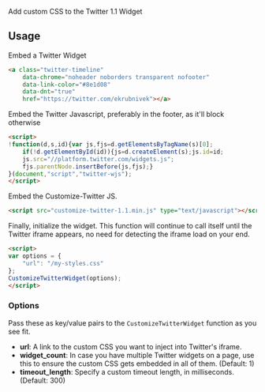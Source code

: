 Add custom CSS to the Twitter 1.1 Widget

## Usage

Embed a Twitter Widget

```html
<a class="twitter-timeline" 
    data-chrome="noheader noborders transparent nofooter" 
    data-link-color="#8e1d08" 
    data-dnt="true" 
    href="https://twitter.com/ekrubnivek"></a>

```

Embed the Twitter Javascript, preferably in the footer, as it'll block
otherwise

```html
<script>
!function(d,s,id){var js,fjs=d.getElementsByTagName(s)[0];
    if(!d.getElementById(id)){js=d.createElement(s);js.id=id;
    js.src="//platform.twitter.com/widgets.js";
    fjs.parentNode.insertBefore(js,fjs);}
}(document,"script","twitter-wjs");
</script>
```

Embed the Customize-Twitter JS.

```html
<script src="customize-twitter-1.1.min.js" type="text/javascript"></script>
```

Finally, initialize the widget. This function will continue to call itself
until the Twitter iframe appears, no need for detecting the iframe load on your
end.

```html
<script>
var options = {
    "url": "/my-styles.css"
};
CustomizeTwitterWidget(options);
</script>
```

### Options

Pass these as key/value pairs to the `CustomizeTwitterWidget` function as you
see fit.

- **url**: A link to the custom CSS you want to inject into Twitter's iframe.
- **widget_count**: In case you have multiple Twitter widgets on a page, use
this to ensure the custom CSS gets embedded in all of them. (Default: 1)
- **timeout_length**: Specify a custom timeout length, in milliseconds.
(Default: 300)

